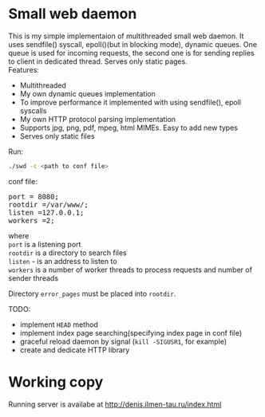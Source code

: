 # Small web daemon

This is my simple implementaion of multithreaded small web daemon. It uses sendfile() syscall, epoll()(but in blocking mode), dynamic queues.
One queue is used for incoming requests, the second one is for sending replies to client in dedicated thread. Serves only static pages.</br>
Features:
* Multithreaded
* My own dynamic queues implementation
* To improve performance it implemented with using sendfile(), epoll syscalls
* My own HTTP protocol parsing implementation
* Supports jpg, png, pdf, mpeg, html MIMEs. Easy to add new types
* Serves only static files

Run:
```bash
./swd -c <path to conf file>
```

conf file:
<pre>
port = 8080;
rootdir =/var/www/;
listen =127.0.0.1;
workers =2;
</pre>
where</br>
```port``` is a listening port</br>
```rootdir``` is a directory to search files</br>
```listen``` - is an address to listen to</br>
```workers``` is a number of worker threads to process requests and number of sender threads</br>

Directory ```error_pages``` must be placed into ```rootdir```.

TODO:
* implement ```HEAD``` method
* implement index page searching(specifying index page in conf file)
* graceful reload daemon by signal (```kill -SIGUSR1```, for example)
* create and dedicate HTTP library
# Working copy 
Running server is availabe at http://denis.ilmen-tau.ru/index.html
